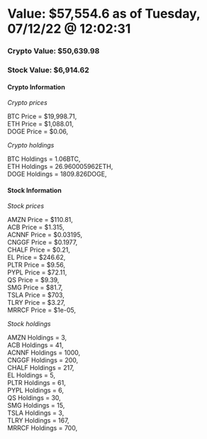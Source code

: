 # Value: $57,554.6 as of Tuesday, 07/12/22 @ 12:02:31 

### Crypto Value: $50,639.98

### Stock Value: $6,914.62

#### Crypto Information 
*Crypto prices* 

BTC Price = $19,998.71,  
ETH Price = $1,088.01,  
DOGE Price = $0.06,  


*Crypto holdings* 

BTC Holdings = 1.06BTC,  
ETH Holdings = 26.960005962ETH,  
DOGE Holdings = 1809.826DOGE,  


#### Stock Information 

*Stock prices* 

AMZN Price = $110.81,  
ACB Price = $1.315,  
ACNNF Price = $0.03195,  
CNGGF Price = $0.1977,  
CHALF Price = $0.21,  
EL Price = $246.62,  
PLTR Price = $9.56,  
PYPL Price = $72.11,  
QS Price = $9.39,  
SMG Price = $81.7,  
TSLA Price = $703,  
TLRY Price = $3.27,  
MRRCF Price = $1e-05,  


*Stock holdings* 

AMZN Holdings = 3,  
ACB Holdings = 41,  
ACNNF Holdings = 1000,  
CNGGF Holdings = 200,  
CHALF Holdings = 217,  
EL Holdings = 5,  
PLTR Holdings = 61,  
PYPL Holdings = 6,  
QS Holdings = 30,  
SMG Holdings = 15,  
TSLA Holdings = 3,  
TLRY Holdings = 167,  
MRRCF Holdings = 700,  



